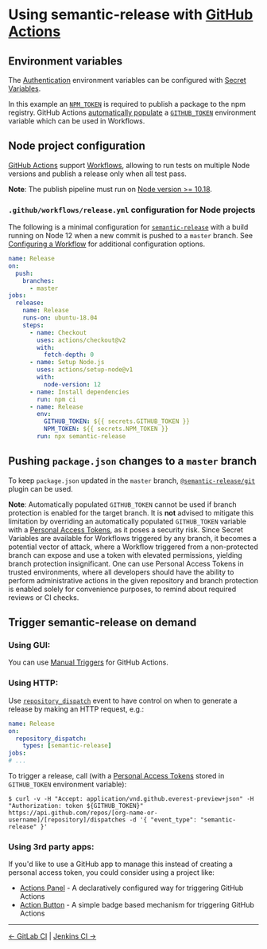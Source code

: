 # Using semantic-release with [GitHub Actions](https://help.github.com/en/categories/automating-your-workflow-with-github-actions)

## Environment variables

The [Authentication](../usage/ci-configuration.md#authentication) environment variables can be configured with [Secret Variables](https://help.github.com/en/articles/virtual-environments-for-github-actions#creating-and-using-secrets-encrypted-variables).

In this example an [`NPM_TOKEN`](https://docs.npmjs.com/creating-and-viewing-authentication-tokens) is required to publish a package to the npm registry. GitHub Actions [automatically populate](https://help.github.com/en/articles/virtual-environments-for-github-actions#github_token-secret) a [`GITHUB_TOKEN`](https://help.github.com/en/articles/creating-a-personal-access-token-for-the-command-line) environment variable which can be used in Workflows.

## Node project configuration

[GitHub Actions](https://github.com/features/actions) support [Workflows](https://help.github.com/en/articles/configuring-workflows), allowing to run tests on multiple Node versions and publish a release only when all test pass.

**Note**: The publish pipeline must run on [Node version >= 10.18](../support/FAQ.md#why-does-semantic-release-require-node-version--1018).

### `.github/workflows/release.yml` configuration for Node projects

The following is a minimal configuration for [`semantic-release`](https://github.com/semantic-release/semantic-release) with a build running on Node 12 when a new commit is pushed to a `master` branch. See [Configuring a Workflow](https://help.github.com/en/articles/configuring-a-workflow) for additional configuration options.

```yaml
name: Release
on:
  push:
    branches:
      - master
jobs:
  release:
    name: Release
    runs-on: ubuntu-18.04
    steps:
      - name: Checkout
        uses: actions/checkout@v2
        with:
          fetch-depth: 0
      - name: Setup Node.js
        uses: actions/setup-node@v1
        with:
          node-version: 12
      - name: Install dependencies
        run: npm ci
      - name: Release
        env:
          GITHUB_TOKEN: ${{ secrets.GITHUB_TOKEN }}
          NPM_TOKEN: ${{ secrets.NPM_TOKEN }}
        run: npx semantic-release
```

## Pushing `package.json` changes to a `master` branch

To keep `package.json` updated in the `master` branch, [`@semantic-release/git`](https://github.com/semantic-release/git) plugin can be used.

**Note**: Automatically populated `GITHUB_TOKEN` cannot be used if branch protection is enabled for the target branch. It is **not** advised to mitigate this limitation by overriding an automatically populated `GITHUB_TOKEN` variable with a [Personal Access Tokens](https://help.github.com/en/github/authenticating-to-github/creating-a-personal-access-token-for-the-command-line), as it poses a security risk. Since Secret Variables are available for Workflows triggered by any branch, it becomes a potential vector of attack, where a Workflow triggered from a non-protected branch can expose and use a token with elevated permissions, yielding branch protection insignificant. One can use Personal Access Tokens in trusted environments, where all developers should have the ability to perform administrative actions in the given repository and branch protection is enabled solely for convenience purposes, to remind about required reviews or CI checks.

## Trigger semantic-release on demand

### Using GUI:
You can use [Manual Triggers](https://github.blog/changelog/2020-07-06-github-actions-manual-triggers-with-workflow_dispatch/) for GitHub Actions.

### Using HTTP:
Use [`repository_dispatch`](https://docs.github.com/en/actions/reference/events-that-trigger-workflows#repository_dispatch) event to have control on when to generate a release by making an HTTP request, e.g.:

```yaml
name: Release
on:
  repository_dispatch:
    types: [semantic-release]
jobs:
# ...
```

To trigger a release, call (with a [Personal Access Tokens](https://help.github.com/en/github/authenticating-to-github/creating-a-personal-access-token-for-the-command-line) stored in `GITHUB_TOKEN` environment variable):

```
$ curl -v -H "Accept: application/vnd.github.everest-preview+json" -H "Authorization: token ${GITHUB_TOKEN}" https://api.github.com/repos/[org-name-or-username]/[repository]/dispatches -d '{ "event_type": "semantic-release" }'
```

### Using 3rd party apps:
If you'd like to use a GitHub app to manage this instead of creating a personal access token, you could consider using a project like:

* [Actions Panel](https://www.actionspanel.app/) - A declaratively configured way for triggering GitHub Actions
* [Action Button](https://github-action-button.web.app/#details) - A simple badge based mechanism for triggering GitHub Actions

---
[<- GitLab CI](gitlab-ci.md) | [Jenkins CI ->](jenkins-ci.md)
